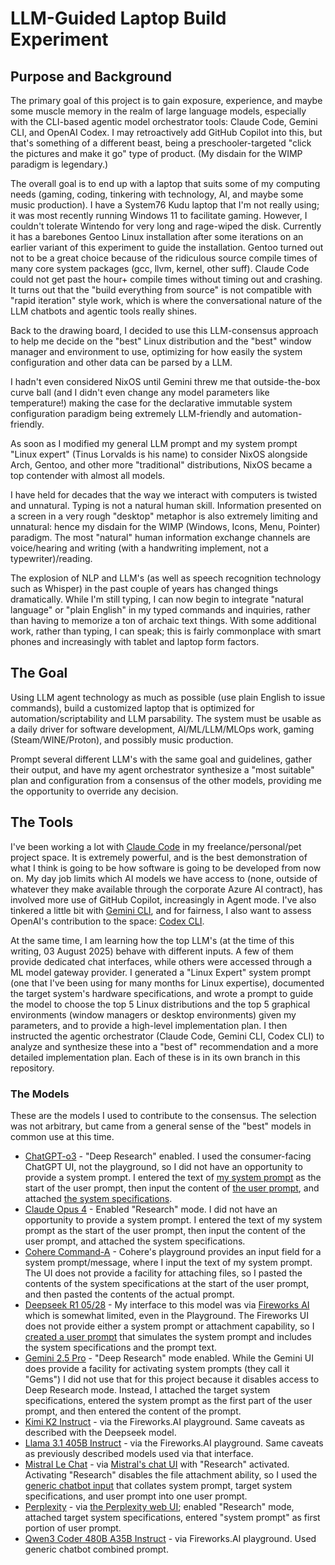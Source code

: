 # LLM-Guided Laptop Build Experiment

## Purpose and Background

The primary goal of this project is to gain exposure, experience, and maybe some muscle memory in the realm of large language models, especially with the CLI-based agentic model orchestrator tools: Claude Code, Gemini CLI, and OpenAI Codex. I may retroactively add GitHub Copilot into this, but that's something of a different beast, being a preschooler-targeted "click the pictures and make it go" type of product. (My disdain for the WIMP paradigm is legendary.)  

The overall goal is to end up with a laptop that suits some of my computing needs (gaming, coding, tinkering with technology, AI, and maybe some music production). I have a System76 Kudu laptop that I'm not really using; it was most recently running Windows 11 to facilitate gaming. However, I couldn't tolerate Wintendo for very long and rage-wiped the disk. Currently it has a barebones Gentoo Linux installation after some iterations on an earlier variant of this experiment to guide the installation. Gentoo turned out not to be a great choice because of the ridiculous source compile times of many core system packages (gcc, llvm, kernel, other suff). Claude Code could not get past the hour+ compile times without timing out and crashing. It turns out that the "build everything from source" is not compatible with "rapid iteration" style work, which is where the conversational nature of the LLM chatbots and agentic tools really shines.  

Back to the drawing board, I decided to use this LLM-consensus approach to help me decide on the "best" Linux distribution and the "best" window manager and environment to use, optimizing for how easily the system configuration and other data can be parsed by a LLM.  

I hadn't even considered NixOS until Gemini threw me that outside-the-box curve ball (and I didn't even change any model parameters like temperature!) making the case for the declarative immutable system configuration paradigm being extremely LLM-friendly and automation-friendly.  

As soon as I modified my general LLM prompt and my system prompt "Linux expert" (Tinus Lorvalds is his name) to consider NixOS alongside Arch, Gentoo, and other more "traditional" distributions, NixOS became a top contender with almost all models.  

I have held for decades that the way we interact with computers is twisted and unnatural. Typing is not a natural human skill. Information presented on a screen in a very rough "desktop" metaphor is also extremely limiting and unnatural: hence my disdain for the WIMP (Windows, Icons, Menu, Pointer) paradigm. The most "natural" human information exchange channels are voice/hearing and writing (with a handwriting implement, not a typewriter)/reading.  

The explosion of NLP and LLM's (as well as speech recognition technology such as Whisper) in the past couple of years has changed things dramatically. While I'm still typing, I can now begin to integrate "natural language" or "plain English" in my typed commands and inquiries, rather than having to memorize a ton of archaic text things. With some additional work, rather than typing, I can speak; this is fairly commonplace with smart phones and increasingly with tablet and laptop form factors.  

## The Goal

Using LLM agent technology as much as possible (use plain English to issue commands), build a customized laptop that is optimized for automation/scriptability and LLM parsability. The system must be usable as a daily driver for software development, AI/ML/LLM/MLOps work, gaming (Steam/WINE/Proton), and possibly music production.  

Prompt several different LLM's with the same goal and guidelines, gather their output, and have my agent orchestrator synthesize a "most suitable" plan and configuration from a consensus of the other models, providing me the opportunity to override any decision.  

## The Tools

I've been working a lot with [Claude Code](https://www.anthropic.com/claude-code) in my freelance/personal/pet project space. It is extremely powerful, and is the best demonstration of what I think is going to be how software is going to be developed from now on. My day job limits which AI models we have access to (none, outside of whatever they make available through the corporate Azure AI contract), has involved more use of GitHub Copilot, increasingly in Agent mode. I've also tinkered a little bit with [Gemini CLI](https://github.com/google-gemini/gemini-cli), and for fairness, I also want to assess OpenAI's contribution to the space: [Codex CLI](https://help.openai.com/en/articles/11096431-openai-codex-cli-getting-started).  

At the same time, I am learning how the top LLM's (at the time of this writing, 03 August 2025) behave with different inputs. A few of them provide dedicated chat interfaces, while others were accessed through a ML model gateway provider. I generated a "Linux Expert" system prompt (one that I've been using for many months for Linux expertise), documented the target system's hardware specifications, and wrote a prompt to guide the model to choose the top 5 Linux distributions and the top 5 graphical environments (window managers or desktop environments) given my parameters, and to provide a high-level implementation plan. I then instructed the agentic orchestrator (Claude Code, Gemini CLI, Codex CLI) to analyze and synthesize these into a "best of" recommendation and a more detailed implementation plan. Each of these is in its own branch in this repository.

### The Models

These are the models I used to contribute to the consensus. The selection was not arbitrary, but came from a general sense of the "best" models in common use at this time.  

- [ChatGPT-o3](llm-responses/chatgpt-o3-deepresearch.md) - "Deep Research" enabled. I used the consumer-facing ChatGPT UI, not the playground, so I did not have an opportunity to provide a system prompt. I entered the text of [my system prompt](llm-inputs/linux-sme-system-prompt.md) as the start of the user prompt, then input the content of [the user prompt](llm-inputs/initial-llm-prompt.md), and attached [the system specifications](llm-inputs/gimli-system-specifications.md).
- [Claude Opus 4](llm-responses/claude-opus-4-research.md) - Enabled "Research" mode. I did not have an opportunity to provide a system prompt. I entered the text of my system prompt as the start of the user prompt, then input the content of the user prompt, and attached the system specifications.
- [Cohere Command-A](llm-responses/cohere-command-a-03-2025.md) - Cohere's playground provides an input field for a system prompt/message, where I input the text of my system prompt. The UI does not provide a facility for attaching files, so I pasted the contents of the system specifications at the start of the user prompt, and then pasted the contents of the actual prompt.
- [Deepseek R1 05/28](llm-responses/deepseek-r1-0528.md) - My interface to this model was via [Fireworks AI](https://app.fireworks.ai) which is somewhat limited, even in the Playground. The Fireworks UI does not provide either a system prompt or attachment capability, so I [created a user prompt](llm-inputs/generic-chatbot-input.md) that simulates the system prompt and includes the system specifications and the prompt text.
- [Gemini 2.5 Pro](llm-responses/gemini-2.5-pro-deep-research.md) - "Deep Research" mode enabled. While the Gemini UI does provide a facility for activating system prompts (they call it "Gems") I did not use that for this project because it disables access to Deep Research mode. Instead, I attached the target system specifications, entered the system prompt as the first part of the user prompt, and then entered the content of the prompt.
- [Kimi K2 Instruct](llm-responses/kimi-k2-instruct.md) - via the Fireworks.AI playground. Same caveats as described with the Deepseek model.
- [Llama 3.1 405B Instruct](llm-responses/llama.md) - via the Fireworks.AI playground. Same caveats as previously described models used via that interface.
- [Mistral Le Chat](llm-responses/mistral.md) - via [Mistral's chat UI](https://chat.mistral.ai/chat) with "Research" activated. Activating "Research" disables the file attachment ability, so I used the [generic chatbot input](llm-inputs/generic-chatbot-input.md) that collates system prompt, target system specifications, and user prompt into one user prompt.
- [Perplexity](llm-responses/perplexity-research.md) - via [the Perplexity web UI](https://www.perplexity.ai/); enabled "Research" mode, attached target system specifications, entered "system prompt" as first portion of user prompt.
- [Qwen3 Coder 480B A35B Instruct](llm-responses/qwen.md) - via Fireworks.AI playground. Used generic chatbot combined prompt.
